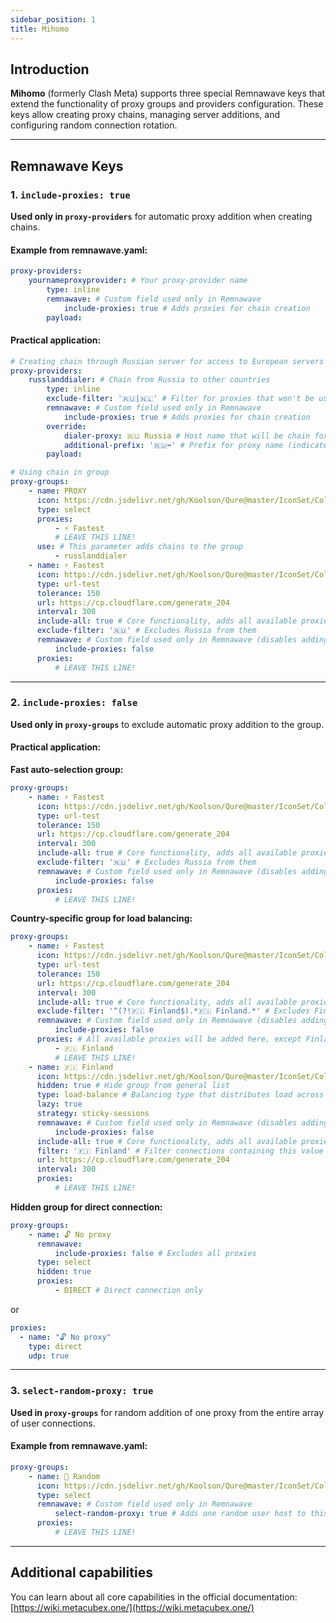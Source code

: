 ```yaml
---
sidebar_position: 1
title: Mihomo
---
```


## Introduction

**Mihomo** (formerly Clash Meta) supports three special Remnawave keys that extend the functionality of proxy groups and providers configuration. These keys allow creating proxy chains, managing server additions, and configuring random connection rotation.

---

## Remnawave Keys

### 1. `include-proxies: true`

**Used only in `proxy-providers`** for automatic proxy addition when creating chains.

#### Example from remnawave.yaml:

```yaml
proxy-providers:
    yournameproxyprovider: # Your proxy-provider name
        type: inline
        remnawave: # Custom field used only in Remnawave
            include-proxies: true # Adds proxies for chain creation
        payload:
```

#### Practical application:

```yaml
# Creating chain through Russian server for access to European servers
proxy-providers:
    russlanddialer: # Chain from Russia to other countries
        type: inline
        exclude-filter: '🇷🇺|🇳🇱' # Filter for proxies that won't be used for chaining
        remnawave: # Custom field used only in Remnawave
            include-proxies: true # Adds proxies for chain creation
        override:
            dialer-proxy: 🇷🇺 Russia # Host name that will be chain for European exit (can also be proxy-group)
            additional-prefix: '🇷🇺➡️' # Prefix for proxy name (indicates bridge from Russia)
        payload:

# Using chain in group
proxy-groups:
    - name: PROXY
      icon: https://cdn.jsdelivr.net/gh/Koolson/Qure@master/IconSet/Color/Hijacking.png
      type: select
      proxies:
          - ⚡️ Fastest
          # LEAVE THIS LINE!
      use: # This parameter adds chains to the group
          - russlanddialer
    - name: ⚡️ Fastest
      icon: https://cdn.jsdelivr.net/gh/Koolson/Qure@master/IconSet/Color/Auto.png
      type: url-test
      tolerance: 150
      url: https://cp.cloudflare.com/generate_204
      interval: 300
      include-all: true # Core functionality, adds all available proxies to this group
      exclude-filter: '🇷🇺' # Excludes Russia from them
      remnawave: # Custom field used only in Remnawave (disables adding all proxies to this section, except manually specified)
          include-proxies: false
      proxies:
          # LEAVE THIS LINE!
```

---

### 2. `include-proxies: false`

**Used only in `proxy-groups`** to exclude automatic proxy addition to the group.

#### Practical application:

**Fast auto-selection group:**

```yaml
proxy-groups:
    - name: ⚡️ Fastest
      icon: https://cdn.jsdelivr.net/gh/Koolson/Qure@master/IconSet/Color/Auto.png
      type: url-test
      tolerance: 150
      url: https://cp.cloudflare.com/generate_204
      interval: 300
      include-all: true # Core functionality, adds all available proxies to this group
      exclude-filter: '🇷🇺' # Excludes Russia from them
      remnawave: # Custom field used only in Remnawave (disables adding all proxies to this section, except manually specified)
          include-proxies: false
      proxies:
          # LEAVE THIS LINE!
```

**Country-specific group for load balancing:**

```yaml
proxy-groups:
    - name: ⚡️ Fastest
      icon: https://cdn.jsdelivr.net/gh/Koolson/Qure@master/IconSet/Color/Auto.png
      type: url-test
      tolerance: 150
      url: https://cp.cloudflare.com/generate_204
      interval: 300
      include-all: true # Core functionality, adds all available proxies to this group
      exclude-filter: '^(?!🇫🇮 Finland$).*🇫🇮 Finland.*' # Excludes Finland from them
      remnawave: # Custom field used only in Remnawave (disables adding all proxies to this section, except manually specified)
          include-proxies: false
      proxies: # All available proxies will be added here, except Finland - it will be added as a group (for load balancing)
          - 🇫🇮 Finland
          # LEAVE THIS LINE!
    - name: 🇫🇮 Finland
      icon: https://cdn.jsdelivr.net/gh/Koolson/Qure@master/IconSet/Color/Finland.png
      hidden: true # Hide group from general list
      type: load-balance # Balancing type that distributes load across all working servers in Finland
      lazy: true
      strategy: sticky-sessions
      remnawave: # Custom field used only in Remnawave (disables adding all proxies to this section, except manually specified)
          include-proxies: false
      include-all: true # Core functionality, adds all available proxies to this group
      filter: '🇫🇮 Finland' # Filter connections containing this value (hosts should be named like 🇫🇮 Finland1, 🇫🇮 Finland2, etc.)
      url: https://cp.cloudflare.com/generate_204
      interval: 300
      proxies:
          # LEAVE THIS LINE!
```

**Hidden group for direct connection:**

```yaml
proxy-groups:
    - name: 🔓 No proxy
      remnawave:
          include-proxies: false # Excludes all proxies
      type: select
      hidden: true
      proxies:
          - DIRECT # Direct connection only
```
or
```yaml
proxies:
  - name: "🔓 No proxy"
    type: direct
    udp: true
```
---

### 3. `select-random-proxy: true`

**Used in `proxy-groups`** for random addition of one proxy from the entire array of user connections.

#### Example from remnawave.yaml:

```yaml
proxy-groups:
    - name: 🎲 Random
      icon: https://cdn.jsdelivr.net/gh/Koolson/Qure@master/IconSet/Color/Round_Robin.png
      type: select
      remnawave: # Custom field used only in Remnawave
          select-random-proxy: true # Adds one random user host to this group
      proxies:
          # LEAVE THIS LINE!
```

---

## Additional capabilities

You can learn about all core capabilities in the official documentation: [https://wiki.metacubex.one/](https://wiki.metacubex.one/)

